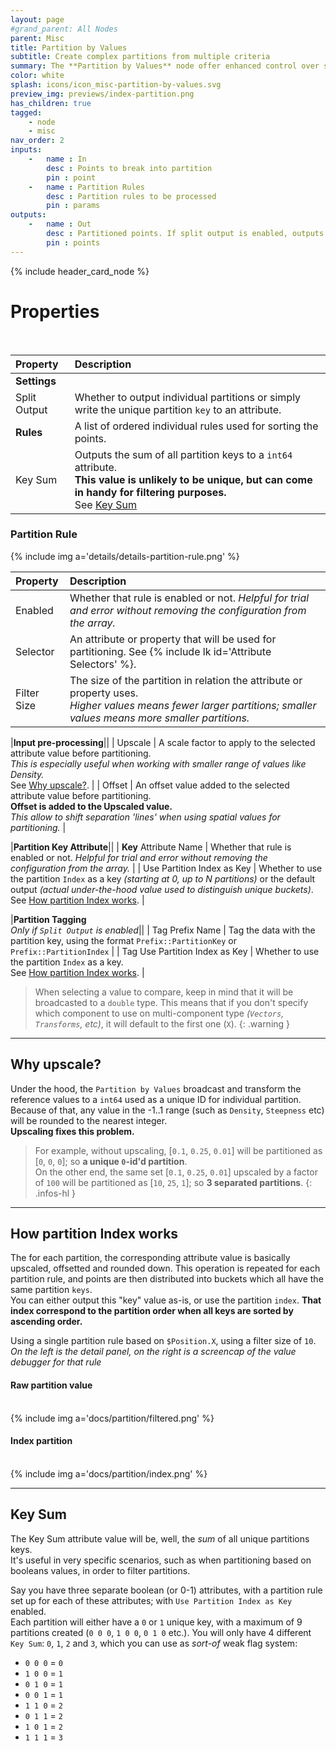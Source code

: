 ```yaml
---
layout: page
#grand_parent: All Nodes
parent: Misc
title: Partition by Values
subtitle: Create complex partitions from multiple criteria
summary: The **Partition by Values** node offer enhanced control over sub-group creation using multiple criteria, with rules specifying attributes for partitioning and optional pre-processing. 
color: white
splash: icons/icon_misc-partition-by-values.svg
preview_img: previews/index-partition.png
has_children: true
tagged: 
    - node
    - misc
nav_order: 2
inputs:
    -   name : In
        desc : Points to break into partition
        pin : point
    -   name : Partition Rules
        desc : Partition rules to be processed
        pin : params
outputs:
    -   name : Out
        desc : Partitioned points. If split output is enabled, outputs one point data per partition.
        pin : points
---
```


{% include header_card_node %}

# Properties
<br>

| Property       | Description          |
|:-------------|:------------------|
|**Settings**||
| Split Output           | Whether to output individual partitions or simply write the unique partition `key` to an attribute.  |
| **Rules**           | A list of ordered individual rules used for sorting the points.|
| Key Sum           | Outputs the sum of all partition keys to a `int64` attribute.<br>**This value is unlikely to be unique, but can come in handy for filtering purposes.**<br>See [Key Sum](#key-sum) |


### Partition Rule

{% include img a='details/details-partition-rule.png' %} 

| Property       | Description          |
|:-------------|:------------------|
| Enabled           | Whether that rule is enabled or not. *Helpful for trial and error without removing the configuration from the array.* |
| Selector           | An attribute or property that will be used for partitioning. See {% include lk id='Attribute Selectors' %}. |
| Filter Size           | The size of the partition in relation the attribute or property uses.<br>*Higher values means fewer larger partitions; smaller values means more smaller partitions.*  |

|**Input pre-processing**||
| Upscale           | A scale factor to apply to the selected attribute value before partitioning.<br>*This is especially useful when working with smaller range of values like Density.*<br>See [Why upscale?](#why-upscale). |
| Offset           | An offset value added to the selected attribute value before partitioning.<br>**Offset is added to the Upscaled value.**<br>*This allow to shift separation 'lines' when using spatial values for partitioning.* |

|**Partition Key Attribute**||
| **Key** Attribute Name           | Whether that rule is enabled or not. *Helpful for trial and error without removing the configuration from the array.* |
| Use Partition Index as Key           | Whether to use the partition `Index` as a key *(starting at 0, up to N partitions)* or the default output *(actual under-the-hood value used to distinguish unique buckets)*.<br>See [How partition Index works](#how-partition-index-works). |

|**Partition Tagging**<br>*Only if `Split Output` is enabled*||
| <span class="etag">Tag Prefix Name</span>           | Tag the data with the partition key, using the format `Prefix::PartitionKey` or `Prefix::PartitionIndex` |
| Tag Use Partition Index as Key           | Whether to use the partition `Index` as a key.<br>See [How partition Index works](#how-partition-index-works). |


>When selecting a value to compare, keep in mind that it will be broadcasted to a `double` type. This means that if you don't specify which component to use on multi-component type *(`Vectors`, `Transforms`, etc)*, it will default to the first one (`X`).
{: .warning }

---
## Why upscale?
Under the hood, the `Partition by Values` broadcast and transform the reference values to a `int64` used as a unique ID for individual partition.  
Because of that, any value in the -1..1 range (such as `Density`, `Steepness` etc) will be rounded to the nearest integer.  
**Upscaling fixes this problem.**  

> For example, without upscaling, [`0.1`, `0.25`, `0.01`] will be partitioned as [`0`, `0`, `0`]; so **a unique `0`-id'd partition**.  
> On the other end, the same set [`0.1`, `0.25`, `0.01`] upscaled by a factor of `100` will be partitioned as [`10`, `25`, `1`]; so **3 separated partitions**.
{: .infos-hl }

---
## How partition Index works

The for each partition, the corresponding attribute value is basically upscaled, offsetted and rounded down. This operation is repeated for each partition rule, and points are then distributed into buckets which all have the same partition `keys`.  
You can either output this "key" value as-is, or use the partition `index`. **That index correspond to the partition order when all keys are sorted by ascending order.**

Using a single partition rule based on `$Position.X`, using a filter size of `10`.  
*On the left is the detail panel, on the right is a screencap of the value debugger for that rule*

#### Raw partition value
<br>
{% include img a='docs/partition/filtered.png' %} 

#### Index partition
<br>
{% include img a='docs/partition/index.png' %} 

---
## Key Sum
The Key Sum attribute value will be, well, the *sum* of all unique partitions keys.  
It's useful in very specific scenarios, such as when partitioning based on booleans values, in order to filter partitions.

Say you have three separate boolean (or 0-1) attributes, with a partition rule set up for each of these attributes; with `Use Partition Index as Key` enabled.  
Each partition will either have a `0` or `1` unique key, with a maximum of 9 partitions created (`0 0 0`, `1 0 0`, `0 1 0` etc.). You will only have 4 different `Key Sum`: `0`, `1`, `2` and `3`, which you can use as *sort-of* weak flag system:

- `0 0 0` = `0`
- `1 0 0` = `1`
- `0 1 0` = `1`
- `0 0 1` = `1`
- `1 1 0` = `2`
- `0 1 1` = `2`
- `1 0 1` = `2`
- `1 1 1` = `3`
